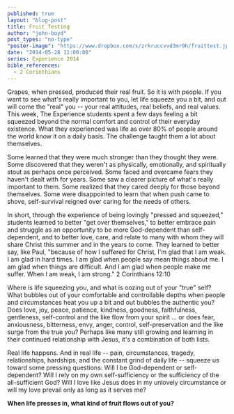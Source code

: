 ```yaml
---
published: true
layout: "blog-post"
title: Fruit Testing
author: "john-boyd"
post_types: "no-type"
"poster-image": "https://www.dropbox.com/s/zrkruccvvd3mr9h/fruittest.jpg"
date: "2014-05-28 11:00:00"
series: Experience 2014
bible_references: 
  - 2 Corinthians
---
```


Grapes, when pressed, produced their real fruit. So it is with people. If you want to see what's really important to you, let life squeeze you a bit, and out will come the "real" you -- your real attitudes, real beliefs, and real values. This week, The Experience students spent a few days feeling a bit squeezed beyond the normal comfort and control of their everyday existence. What they experienced was life as over 80% of people around the world know it on a daily basis. The challenge taught them a lot about themselves.
 
Some learned that they were much stronger than they thought they were. Some discovered that they weren't as physically, emotionally, and spiritually stout as perhaps once perceived. Some faced and overcame fears they haven't dealt with for years. Some saw a clearer picture of what's really important to them. Some realized that they cared deeply for those beyond themselves. Some were disappointed to learn that when push came to shove, self-survival reigned over caring for the needs of others. 
 
In short, through the experience of being lovingly "pressed and squeezed," students learned to better "get over themselves," to better embrace pain and struggle as an opportunity to be more God-dependent than self-dependent, and to better love, care, and relate to many with whom they will share Christ this summer and in the years to come. They learned to better say, like Paul, "because of how I suffered for Christ, I'm glad that I am weak. I am glad in hard times. I am glad when people say mean things about me. I am glad when things are difficult. And I am glad when people make me suffer. When I am weak, I am strong." 2 Corinthians 12:10
 
Where is life squeezing you, and what is oozing out of your "true" self? What bubbles out of your comfortable and controllable depths when people and circumstances heat you up a bit and out bubbles the authentic you? Does love, joy, peace, patience, kindness, goodness, faithfulness, gentleness, self-control and the like flow from your spirit ... or does fear, anxiousness, bitterness, envy, anger, control, self-preservation and the like surge from the true you? Perhaps like many still growing and learning in their continued relationship with Jesus, it's a combination of both lists.
 
Real life happens. And in real life -- pain, circumstances, tragedy, relationships, hardships, and the constant grind of daily life -- squeeze us toward some pressing questions: Will I be God-dependent or self-dependent? Will I rely on my own self-sufficiency or the sufficiency of the all-sufficient God? Will I love like Jesus does in my unlovely circumstance or will my love prevail only as long as it serves me?
 
**When life presses in, what kind of fruit flows out of you?**
